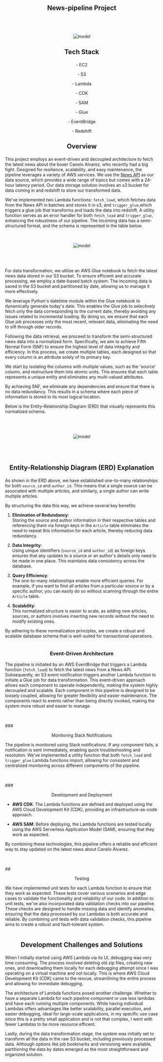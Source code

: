 ## <p align='center'> News-pipeline Project </p>
<br>
<br>
<br>

<div align="center">
  <img src="https://github.com/danielde720/news-pipeline/assets/141448979/c7bde838-3efc-4ca4-9287-89f3bdad818e" alt="model">
</div>





## <p align='center'> Tech Stack </p>


<p align='center'> - EC2</p>
<p align='center'> - S3</p>
<p align='center'> - Lambda</p>
<p align='center'> - CDK</p>
<p align='center'> - SAM</p>
<p align='center'> - Glue</p>
<p align='center'> - EventBridge</p>
<p align='center'> - Redshift</p>



## <p align="center"> Overview </p>

This project employs an event-driven and decoupled architecture to fetch the latest news about the boxer Canelo Alvarez, who recently had a big fight. Designed for resilience, scalability, and easy maintenance, the pipeline leverages a variety of AWS services. We use the [News API](https://newsapi.org/) as our data source, which provides a wide range of topics but comes with a 24-hour latency period. Our data storage solution involves an s3 bucket for data coming in and redshift to store our transformed data. 

We've implemented two Lambda functions: `fetch_load`, which fetches data from the News API in batches and stores it in s3, and `trigger_glue`,which triggers a glue job that transforms and loads the data into redshift. A utility function serves as an error handler for both `fetch_load` and `trigger_glue`, enhancing the robustness of our pipeline. The incoming data has a semi-structured format, and the schema is represented in the table below.
<br>
<br>
<br>
<div align="center">
  <img src="https://github.com/danielde720/news-pipeline/assets/141448979/1cb364f2-d904-492f-920c-b1ed0f0f9a8e" alt="model">
</div>
<br>
<br>
<br>


For data transformation, we utilize an AWS Glue notebook to fetch the latest news data stored in our S3 bucket. To ensure efficient and accurate processing, we employ a date-based batch system. The incoming data is saved in the S3 bucket and partitioned by date, allowing us to manage it more effectively.

We leverage Python's datetime module within the Glue notebook to dynamically generate today's date. This enables the Glue job to selectively fetch only the data corresponding to the current date, thereby avoiding any issues related to incremental loading. By doing so, we ensure that each Glue job processes only the most recent, relevant data, eliminating the need to sift through older records.


Following the data retrieval, we proceed to transform the semi-structured news data into a normalized form. Specifically, we aim to achieve Fifth Normal Form (5NF) to ensure the highest level of data integrity and efficiency. In this process, we create multiple tables, each designed so that every column is an attribute solely of its primary key.

We start by isolating the columns with multiple values, such as the 'source' column, and restructure them into atomic units. This ensures that each table represents a unique entity and eliminates any multi-valued attributes.

By achieving 5NF, we eliminate any dependencies and ensure that there is no data redundancy. This results in a schema where each piece of information is stored in its most logical location.

Below is the Entity-Relationship Diagram (ERD) that visually represents this normalized schema.  

<br>
<br>
<br>
<div align="center">
  <img src="https://github.com/danielde720/news-pipeline/assets/141448979/cd04338c-4c5b-4a41-bf06-20dcb523a939" alt="model">
</div>
<br>
<br>
<br>


## <p align="center"> Entity-Relationship Diagram (ERD) Explanation </p>

As shown in the ERD above, we have established one-to-many relationships for both `source_id` and `author_id`. This means that a single source can be associated with multiple articles, and similarly, a single author can write multiple articles.

By structuring the data this way, we achieve several key benefits:

1. **Elimination of Redundancy**:  
   Storing the source and author information in their respective tables and referencing them via foreign keys in the `Article` table eliminates the need to repeat this information for each article, thereby reducing data redundancy.

2. **Data Integrity**:  
   Using unique identifiers (`source_id` and `author_id`) as foreign keys ensures that any updates to a source or an author's details only need to be made in one place. This maintains data consistency across the database.

3. **Query Efficiency**:  
   The one-to-many relationships enable more efficient queries. For example, if you want to find all articles from a particular source or by a specific author, you can easily do so without scanning through the entire `Article` table.

4. **Scalability**:  
   This normalized structure is easier to scale, as adding new articles, sources, or authors involves inserting new records without the need to modify existing ones.

By adhering to these normalization principles, we create a robust and scalable database schema that is well-suited for transactional operations.
<br>
<br>


### <p align="center"> Event-Driven Architecture </p>

The pipeline is initiated by an AWS EventBridge that triggers a Lambda function (`fetch_load`) to fetch the latest news from a News API. Subsequently, an S3 event notification triggers another Lambda function to initiate a Glue job for data transformation. This event-driven approach allows each component to operate independently, making the system highly decoupled and scalable.
Each component in this pipeline is designed to be loosely coupled, allowing for greater flexibility and easier maintenance. The components react to events rather than being directly invoked, making the system more robust and easier to manage.

<br>
<br>
### <p align="center"> Monitoring Slack Notifications </p>


The pipeline is monitored using Slack notifications. If any component fails, a notification is sent immediately, enabling quick troubleshooting and resolution. We've implemented a utility function that both `fetch_load` and `trigger_glue` Lambda functions import, allowing for consistent and centralized monitoring across different components of the pipeline.

<br>
<br>
### <p align="center"> Development and Deployment </p>

- **AWS CDK**: The Lambda functions are defined and deployed using the AWS Cloud Development Kit (CDK), providing an infrastructure-as-code approach.
  
- **AWS SAM**: Before deploying, the Lambda functions are tested locally using the AWS Serverless Application Model (SAM), ensuring that they work as expected.

By combining these technologies, this pipeline offers a reliable and efficient way to stay updated on the latest news about Canelo Alvarez.


<br>
<br>
## <p align="center"> Testing </p> 
We have implemented unit tests for each Lambda function to ensure that they work as expected. These tests cover various scenarios and edge cases to validate the functionality and reliability of our code. In addition to unit tests, we've also incorporated data validation checks into our pipeline. These checks are designed to handle missing data and identify anomalies, ensuring that the data processed by our Lambdas is both accurate and reliable. By combining unit tests with data validation checks, this pipeline aims to create a robust and fault-tolerant system.
<br>
<br>


## <p align="center">Development Challenges and Solutions</p>

<p align="justify">

When I initially started using AWS Lambda via its UI, debugging was very time consuming. The process involved deleting old zip files, creating new ones, and downloading them locally for each debugging attempt since I was operating on a virtual machine and not locally. This is where AWS Cloud Development Kit (CDK) came to the rescue, streamlining the entire process and allowing for immediate debugging.

The architecture of Lambda functions posed another challenge. Whether to have a separate Lambda for each pipeline component or use less lambdas and have each running multiple components. While having individual Lambdas offers advantages like better scalability, parallel execution, and easier debugging, ideal for large-scale applications, in my specific use case since this is a pretty small application and is not that complex, I went with fewer Lambdas to be more resource efficent.

Lastly, during the data transformation stage, the system was initially set to transform all the data in the raw S3 bucket, including previously processed data. Although options like job bookmarks and versioning were available, partitioning the data by dates emerged as the most straightforward and organized solution.

</p>


